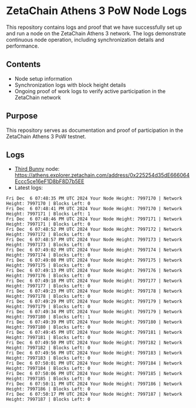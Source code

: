 # ZetaChain Athens 3 PoW Node Logs
This repository contains logs and proof that we have successfully set up and run a node on the ZetaChain Athens 3 network. The logs demonstrate continuous node operation, including synchronization details and performance.

## Contents
- Node setup information
- Synchronization logs with block height details
- Ongoing proof of work logs to verify active participation in the ZetaChain network

## Purpose
This repository serves as documentation and proof of participation in the ZetaChain Athens 3 PoW testnet.

## Logs

- [Third Bunny](https://thirdbunny.xyz/) node: https://athens.explorer.zetachain.com/address/0x225254d35dE666064Eccc5ce16eF1D8bF8D7b5EE
- Latest logs:
```
Fri Dec  6 07:48:35 PM UTC 2024 Your Node Height: 7997170 | Network Height: 7997170 | Blocks Left: 0
Fri Dec  6 07:48:41 PM UTC 2024 Your Node Height: 7997170 | Network Height: 7997171 | Blocks Left: 1
Fri Dec  6 07:48:46 PM UTC 2024 Your Node Height: 7997171 | Network Height: 7997171 | Blocks Left: 0
Fri Dec  6 07:48:52 PM UTC 2024 Your Node Height: 7997172 | Network Height: 7997172 | Blocks Left: 0
Fri Dec  6 07:48:57 PM UTC 2024 Your Node Height: 7997173 | Network Height: 7997173 | Blocks Left: 0
Fri Dec  6 07:49:02 PM UTC 2024 Your Node Height: 7997174 | Network Height: 7997174 | Blocks Left: 0
Fri Dec  6 07:49:08 PM UTC 2024 Your Node Height: 7997175 | Network Height: 7997175 | Blocks Left: 0
Fri Dec  6 07:49:13 PM UTC 2024 Your Node Height: 7997176 | Network Height: 7997176 | Blocks Left: 0
Fri Dec  6 07:49:18 PM UTC 2024 Your Node Height: 7997177 | Network Height: 7997177 | Blocks Left: 0
Fri Dec  6 07:49:23 PM UTC 2024 Your Node Height: 7997178 | Network Height: 7997178 | Blocks Left: 0
Fri Dec  6 07:49:29 PM UTC 2024 Your Node Height: 7997179 | Network Height: 7997179 | Blocks Left: 0
Fri Dec  6 07:49:34 PM UTC 2024 Your Node Height: 7997179 | Network Height: 7997180 | Blocks Left: 1
Fri Dec  6 07:49:39 PM UTC 2024 Your Node Height: 7997180 | Network Height: 7997180 | Blocks Left: 0
Fri Dec  6 07:49:45 PM UTC 2024 Your Node Height: 7997181 | Network Height: 7997181 | Blocks Left: 0
Fri Dec  6 07:49:50 PM UTC 2024 Your Node Height: 7997182 | Network Height: 7997182 | Blocks Left: 0
Fri Dec  6 07:49:56 PM UTC 2024 Your Node Height: 7997183 | Network Height: 7997183 | Blocks Left: 0
Fri Dec  6 07:50:01 PM UTC 2024 Your Node Height: 7997184 | Network Height: 7997184 | Blocks Left: 0
Fri Dec  6 07:50:06 PM UTC 2024 Your Node Height: 7997185 | Network Height: 7997185 | Blocks Left: 0
Fri Dec  6 07:50:11 PM UTC 2024 Your Node Height: 7997186 | Network Height: 7997186 | Blocks Left: 0
Fri Dec  6 07:50:17 PM UTC 2024 Your Node Height: 7997187 | Network Height: 7997187 | Blocks Left: 0
```
